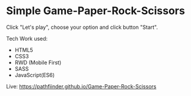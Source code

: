 # Simple Game-Paper-Rock-Scissors

Click "Let's play", choose your option and click button "Start".

Tech Work used:
- HTML5
- CSS3
- RWD (Mobile First)
- SASS
- JavaScript(ES6)

Live: https://pathfiinder.github.io/Game-Paper-Rock-Scissors
